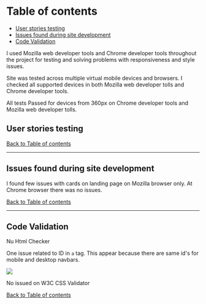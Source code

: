 # Table of contents
- [User stories testing](#user-stories-testing)
- [Issues found during site development](#issues-found-during-site-development)
- [Code Validation](#code-validation)

I used Mozilla web developer tools and Chrome developer tools throughout the project for testing and solving problems with responsiveness and style issues.

Site was tested across multiple virtual mobile devices and browsers. I checked all supported devices in both Mozilla web developer tolls and Chrome developer tools.

All tests Passed for devices from 360px on Chrome developer tools and Mozilla web developer tolls.

## User stories testing

[Back to Table of contents](#table-of-contents)
___
## Issues found during site development

I found few issues with cards on landing page on Mozilla browser only. At Chrome browser there was no issues.

[Back to Table of contents](#table-of-contents)
___
## Code Validation

Nu Html Checker

One issue related to ID in `a` tag. This appear because there are same id's for mobile and desktop navbars.

![](md_data/testing/nuhtml.png)

No issued on W3C CSS Validator

[Back to Table of contents](#table-of-contents)